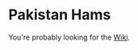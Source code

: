 # Pakistan Hams

You're probably looking for the [Wiki](https://github.com/amingilani/pakistan-hams/wiki).
